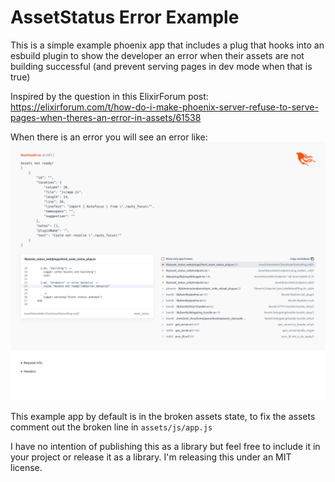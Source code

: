 # AssetStatus Error Example

This is a simple example phoenix app that includes a plug that hooks into an esbuild plugin to show the developer an error when their assets are not building successful (and prevent serving pages in dev mode when that is true)

Inspired by the question in this ElixirForum post: https://elixirforum.com/t/how-do-i-make-phoenix-server-refuse-to-serve-pages-when-theres-an-error-in-assets/61538

When there is an error you will see an error like:
![Example of error status page](screenshot_error_example.png)

This example app by default is in the broken assets state, to fix the assets comment out the broken line in `assets/js/app.js`

I have no intention of publishing this as a library but feel free to include it in your project or release it as a library. I'm releasing this under an MIT license.
